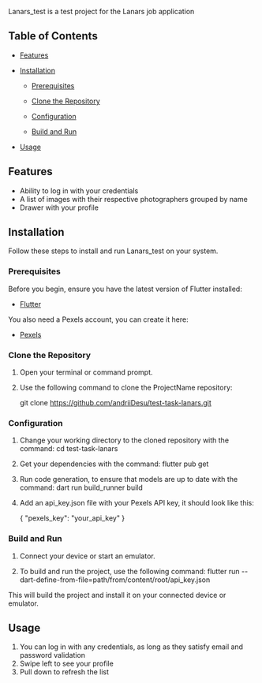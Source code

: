 Lanars_test is a test project for the Lanars job application

## Table of Contents

- [Features](#features)

- [Installation](#installation)

    - [Prerequisites](#prerequisites)

    - [Clone the Repository](#clone-the-repository)

    - [Configuration](#configuration)

    - [Build and Run](#build-and-run)

- [Usage](#usage)

## Features

- Ability to log in with your credentials
- A list of images with their respective photographers grouped by name
- Drawer with your profile

## Installation

Follow these steps to install and run Lanars_test on your system.

### Prerequisites

Before you begin, ensure you have the latest version of Flutter installed:

- [Flutter](https://docs.flutter.dev/release/archive)

You also need a Pexels account, you can create it here:

- [Pexels](https://www.pexels.com/api/new/)

### Clone the Repository

1. Open your terminal or command prompt.

2. Use the following command to clone the ProjectName repository:

    git clone https://github.com/andriiDesu/test-task-lanars.git

### Configuration

1. Change your working directory to the cloned repository with the command:
    cd test-task-lanars

2. Get your dependencies with the command:
    flutter pub get

3. Run code generation, to ensure that models are up to date with the command:
    dart run build_runner build

4. Add an api_key.json file with your Pexels API key, it should look like this:

   {
      "pexels_key": "your_api_key"
   }

### Build and Run

1. Connect your device or start an emulator.

2. To build and run the project, use the following command:
    flutter run --dart-define-from-file=path/from/content/root/api_key.json

This will build the project and install it on your connected device or emulator.

## Usage

1. You can log in with any credentials, as long as they satisfy email and password validation
2. Swipe left to see your profile
3. Pull down to refresh the list


